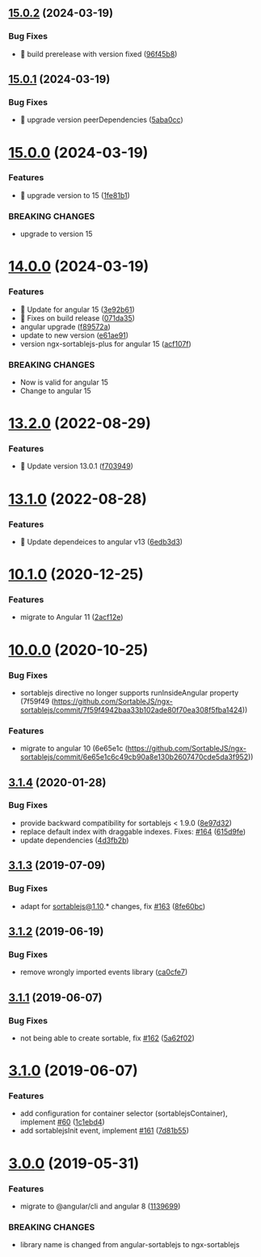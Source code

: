 ## [15.0.2](https://github.com/tecnomanu/ngx-sortablejs-plus/compare/v15.0.1...v15.0.2) (2024-03-19)


### Bug Fixes

* :bug: build prerelease with version fixed ([96f45b8](https://github.com/tecnomanu/ngx-sortablejs-plus/commit/96f45b8097378ef5c852ca8da7dd2c2cc29b489b))

## [15.0.1](https://github.com/tecnomanu/ngx-sortablejs-plus/compare/v15.0.0...v15.0.1) (2024-03-19)


### Bug Fixes

* :bug: upgrade version peerDependencies ([5aba0cc](https://github.com/tecnomanu/ngx-sortablejs-plus/commit/5aba0ccfbefa7058fcdefe7e64237b765406b682))

# [15.0.0](https://github.com/tecnomanu/ngx-sortablejs-plus/compare/v14.0.0...v15.0.0) (2024-03-19)


### Features

* :bug: upgrade version to 15 ([1fe81b1](https://github.com/tecnomanu/ngx-sortablejs-plus/commit/1fe81b1518d86bb90dc7c95c51100f4bd3a583a4))


### BREAKING CHANGES

* upgrade to version 15

# [14.0.0](https://github.com/tecnomanu/ngx-sortablejs-plus/compare/v13.2.0...v14.0.0) (2024-03-19)


### Features

* :rotating_light: Update for angular 15 ([3e92b61](https://github.com/tecnomanu/ngx-sortablejs-plus/commit/3e92b617f2910ef460fda688179a093b2ef8d14b))
* 🎸 Fixes on build release ([071da35](https://github.com/tecnomanu/ngx-sortablejs-plus/commit/071da35548e468f64e1c232b243e8af692b84868))
* angular upgrade ([f89572a](https://github.com/tecnomanu/ngx-sortablejs-plus/commit/f89572a1e7e75176f52fec37b29ecb0d85f79c32))
* update to new version ([e61ae91](https://github.com/tecnomanu/ngx-sortablejs-plus/commit/e61ae912b96ed6103ed4fa48a9dc579a55434c2d))
* version ngx-sortablejs-plus for angular 15 ([acf107f](https://github.com/tecnomanu/ngx-sortablejs-plus/commit/acf107f55f53b472d52cf0c47afd02dcb03ad975))


### BREAKING CHANGES

* Now is valid for angular 15
* Change to angular 15

# [13.2.0](https://github.com/tecnomanu/ngx-sortablejs-plus/compare/v13.1.0...v13.2.0) (2022-08-29)


### Features

* 🎸 Update version 13.0.1 ([f703949](https://github.com/tecnomanu/ngx-sortablejs-plus/commit/f703949e0a580eeff5a445f3a01e5cd6683eb85b))

# [13.1.0](https://github.com/tecnomanu/ngx-sortablejs/compare/v13.0.0...v13.1.0) (2022-08-28)


### Features

* 🎸 Update dependeices to angular v13 ([6edb3d3](https://github.com/tecnomanu/ngx-sortablejs/commit/6edb3d3dcd6c733d74e0e3588281c21754637a93))

# [10.1.0](https://github.com/SortableJS/ngx-sortablejs/compare/v10.0.0...v10.1.0) (2020-12-25)


### Features

* migrate to Angular 11 ([2acf12e](https://github.com/SortableJS/ngx-sortablejs/commit/2acf12e239e3f97ef4c26ea52295ae4007197798))

# [10.0.0](https://github.com/SortableJS/ngx-sortablejs/compare/v3.1.4...v10.0.0) (2020-10-25)

### Bug Fixes

* sortablejs directive no longer supports runInsideAngular property (7f59f49 (https://github.com/SortableJS/ngx-sortablejs/commit/7f59f4942baa33b102ade80f70ea308f5fba1424))

### Features

* migrate to angular 10 (6e65e1c (https://github.com/SortableJS/ngx-sortablejs/commit/6e65e1c6c49cb90a8e130b2607470cde5da3f952))

## [3.1.4](https://github.com/SortableJS/angular-sortablejs/compare/v3.1.3...v3.1.4) (2020-01-28)


### Bug Fixes

* provide backward compatibility for sortablejs < 1.9.0 ([8e97d32](https://github.com/SortableJS/angular-sortablejs/commit/8e97d32a7b06e013d2fde8283f40665ea9f07205))
* replace default index with draggable indexes. Fixes: [#164](https://github.com/SortableJS/angular-sortablejs/issues/164) ([615d9fe](https://github.com/SortableJS/angular-sortablejs/commit/615d9fe62a1d4c07a2baed98714af12b845e9bc6))
* update dependencies ([4d3fb2b](https://github.com/SortableJS/angular-sortablejs/commit/4d3fb2b9d3fc8be15348cfa7c630b4f1cd34c8bb))

## [3.1.3](https://github.com/SortableJS/angular-sortablejs/compare/v3.1.2...v3.1.3) (2019-07-09)


### Bug Fixes

* adapt for sortablejs@1.10.* changes, fix [#163](https://github.com/SortableJS/angular-sortablejs/issues/163) ([8fe60bc](https://github.com/SortableJS/angular-sortablejs/commit/8fe60bc))

## [3.1.2](https://github.com/SortableJS/angular-sortablejs/compare/v3.1.1...v3.1.2) (2019-06-19)


### Bug Fixes

* remove wrongly imported events library ([ca0cfe7](https://github.com/SortableJS/angular-sortablejs/commit/ca0cfe7))

## [3.1.1](https://github.com/SortableJS/angular-sortablejs/compare/v3.1.0...v3.1.1) (2019-06-07)


### Bug Fixes

* not being able to create sortable, fix [#162](https://github.com/SortableJS/angular-sortablejs/issues/162) ([5a62f02](https://github.com/SortableJS/angular-sortablejs/commit/5a62f02))

# [3.1.0](https://github.com/SortableJS/angular-sortablejs/compare/v3.0.0...v3.1.0) (2019-06-07)


### Features

* add configuration for container selector (sortablejsContainer), implement [#60](https://github.com/SortableJS/angular-sortablejs/issues/60) ([1c1ebd4](https://github.com/SortableJS/angular-sortablejs/commit/1c1ebd4))
* add sortablejsInit event, implement [#161](https://github.com/SortableJS/angular-sortablejs/issues/161) ([7d81b55](https://github.com/SortableJS/angular-sortablejs/commit/7d81b55))

# [3.0.0](https://github.com/SortableJS/angular-sortablejs/compare/v2.7.0...v3.0.0) (2019-05-31)


### Features

* migrate to @angular/cli and angular 8 ([1139699](https://github.com/SortableJS/angular-sortablejs/commit/1139699))


### BREAKING CHANGES

* library name is changed from angular-sortablejs to ngx-sortablejs
